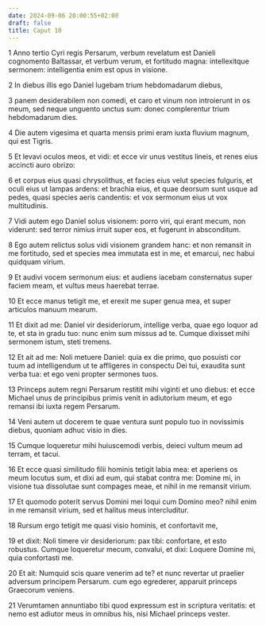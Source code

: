 ```yaml
---
date: 2024-09-06 20:00:55+02:00
draft: false
title: Caput 10
---
```





1 Anno tertio Cyri regis Persarum, verbum revelatum est Danieli cognomento Baltassar, et verbum verum, et fortitudo magna: intellexitque sermonem: intelligentia enim est opus in visione.

2 In diebus illis ego Daniel lugebam trium hebdomadarum diebus,

3 panem desiderabilem non comedi, et caro et vinum non introierunt in os meum, sed neque unguento unctus sum: donec complerentur trium hebdomadarum dies.

4 Die autem vigesima et quarta mensis primi eram iuxta fluvium magnum, qui est Tigris.

5 Et levavi oculos meos, et vidi: et ecce vir unus vestitus lineis, et renes eius accincti auro obrizo:

6 et corpus eius quasi chrysolithus, et facies eius velut species fulguris, et oculi eius ut lampas ardens: et brachia eius, et quae deorsum sunt usque ad pedes, quasi species aeris candentis: et vox sermonum eius ut vox multitudinis.

7 Vidi autem ego Daniel solus visionem: porro viri, qui erant mecum, non viderunt: sed terror nimius irruit super eos, et fugerunt in absconditum.

8 Ego autem relictus solus vidi visionem grandem hanc: et non remansit in me fortitudo, sed et species mea immutata est in me, et emarcui, nec habui quidquam virium.

9 Et audivi vocem sermonum eius: et audiens iacebam consternatus super faciem meam, et vultus meus haerebat terrae.

10 Et ecce manus tetigit me, et erexit me super genua mea, et super articulos manuum mearum.

11 Et dixit ad me: Daniel vir desideriorum, intellige verba, quae ego loquor ad te, et sta in gradu tuo: nunc enim sum missus ad te. Cumque dixisset mihi sermonem istum, steti tremens.

12 Et ait ad me: Noli metuere Daniel: quia ex die primo, quo posuisti cor tuum ad intelligendum ut te affligeres in conspectu Dei tui, exaudita sunt verba tua: et ego veni propter sermones tuos.

13 Princeps autem regni Persarum restitit mihi viginti et uno diebus: et ecce Michael unus de principibus primis venit in adiutorium meum, et ego remansi ibi iuxta regem Persarum.

14 Veni autem ut docerem te quae ventura sunt populo tuo in novissimis diebus, quoniam adhuc visio in dies.

15 Cumque loqueretur mihi huiuscemodi verbis, deieci vultum meum ad terram, et tacui.

16 Et ecce quasi similitudo filii hominis tetigit labia mea: et aperiens os meum locutus sum, et dixi ad eum, qui stabat contra me: Domine mi, in visione tua dissolutae sunt compages meae, et nihil in me remansit virium.

17 Et quomodo poterit servus Domini mei loqui cum Domino meo? nihil enim in me remansit virium, sed et halitus meus intercluditur.

18 Rursum ergo tetigit me quasi visio hominis, et confortavit me,

19 et dixit: Noli timere vir desideriorum: pax tibi: confortare, et esto robustus. Cumque loqueretur mecum, convalui, et dixi: Loquere Domine mi, quia confortasti me.

20 Et ait: Numquid scis quare venerim ad te? et nunc revertar ut praelier adversum principem Persarum. cum ego egrederer, apparuit princeps Graecorum veniens.

21 Verumtamen annuntiabo tibi quod expressum est in scriptura veritatis: et nemo est adiutor meus in omnibus his, nisi Michael princeps vester.

